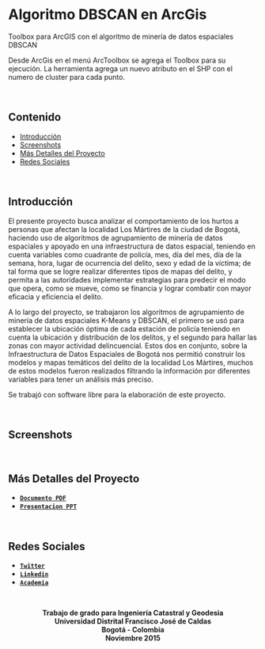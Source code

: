 # Algoritmo DBSCAN en ArcGis
Toolbox para ArcGIS con el algoritmo de minería de datos espaciales DBSCAN

Desde ArcGis en el menú ArcToolbox se agrega el Toolbox para su ejecución.
La herramienta agrega un nuevo atributo en el SHP con el numero de cluster para cada punto.

<br>

## Contenido

- [Introducción](#introducción)
- [Screenshots](#screenshots)
- [Más Detalles del Proyecto](#más-detalles-del-proyecto)
- [Redes Sociales](#redes-sociales)

<br>

## Introducción

El presente proyecto busca analizar el comportamiento de los hurtos a personas que afectan la localidad Los Mártires de la ciudad de Bogotá, haciendo uso de algoritmos de agrupamiento de minería de datos espaciales y apoyado en una infraestructura de datos espacial, teniendo en cuenta variables como cuadrante de policía, mes, día del mes, día de la semana, hora, lugar de ocurrencia del delito, sexo y edad de la víctima; de tal forma que se logre realizar diferentes tipos de mapas del delito, y permita a las autoridades implementar estrategias para predecir el modo que opera, como se mueve, como se financia y lograr combatir con mayor eficacia y eficiencia el delito. 

A lo largo del proyecto, se trabajaron los algoritmos de agrupamiento de minería de datos espaciales K-Means y DBSCAN, el primero se usó para establecer la ubicación óptima de cada estación de policía teniendo en cuenta la ubicación y distribución de los delitos, y el segundo para hallar las zonas con mayor actividad delincuencial. Estos dos en conjunto, sobre la Infraestructura de Datos Espaciales de Bogotá nos permitió construir los modelos y mapas temáticos del delito de la localidad Los Mártires, muchos de estos modelos fueron realizados filtrando la información por diferentes variables para tener un análisis más preciso. 

Se trabajó con software libre para la elaboración de este proyecto.

<br>

## Screenshots

<br>

## Más Detalles del Proyecto

- **[`Documento PDF`](https://www.academia.edu/36259000/Caracterizaci%C3%B3n_de_los_Hurtos_a_Personas_que_Afectan_la_Localidad_los_M%C3%A1rtires_de_la_Ciudad_de_Bogot%C3%A1_Mediante_la_Implementaci%C3%B3n_de_Algoritmos_de_Agrupamiento_de_Miner%C3%ADa_de_Datos_Espaciales_y_Apoyado_en_una_Infraestructura_de_Datos_Espacial)**
- **[`Presentacion PPT`](https://www.academia.edu/36258999/Caracterizaci%C3%B3n_de_los_Hurtos_a_Personas_que_Afectan_la_Localidad_los_M%C3%A1rtires_de_la_Ciudad_de_Bogot%C3%A1_Mediante_la_Implementaci%C3%B3n_de_Algoritmos_de_Agrupamiento_de_Miner%C3%ADa_de_Datos_Espaciales_y_Apoyado_en_una_Infraestructura_de_Datos_Espacial)**

<br>

## Redes Sociales

- **[`Twitter`](https://twitter.com/IngJuanMaSuarez)**
- **[`Linkedin`](https://linkedin.com/in/IngJuanMaSuarez)**
- **[`Academia`](https://udistrital.academia.edu/IngJuanMaSuarez)**

<br>

<p align="center">
    <b>Trabajo de grado para Ingeniería Catastral y Geodesia<br/>
    <b>Universidad Distrital Francisco José de Caldas<br/>
    <b>Bogotá - Colombia<br/>
    <b>Noviembre 2015<br/>
</p>
